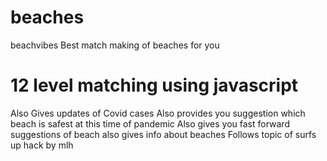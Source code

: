 # beaches

 beachvibes
 Best match making of beaches for you
# 12 level matching using javascript
 Also Gives updates of Covid cases
 Also provides you suggestion which beach is safest at this time of pandemic
 Also gives you fast forward suggestions of beach 
 also gives info about beaches
 Follows topic of surfs up hack by mlh 
